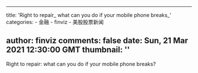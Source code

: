 
---
title: 'Right to repair_ what can you do if your mobile phone breaks_'
categories: 
    - 金融
    - finviz
    - 美股股票新闻

author: finviz
comments: false
date: Sun, 21 Mar 2021 12:30:00 GMT
thumbnail: ''
---

<div>   
Right to repair: what can you do if your mobile phone breaks?  
</div>
            
